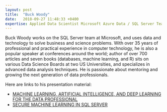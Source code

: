 ```yaml
---
layout: post
title:  "Buck Woody"
date:   2018-09-27 11:48:33 +0400
expertise: Applied Data Scientist Microsoft Azure Data / SQL Server Team | Microsoft
---
```


Buck Woody works on the SQL Server team at Microsoft, and uses data and technology to solve business and science problems. With over 35 years of professional and practical experience in computer technology, he is also a popular speaker at conferences around the world; author of over 700 articles and seven books (databases, machine learning, and R) sits on various Data Science Boards at two US Universities, and specializes in advanced data analysis techniques. He is passionate about mentoring and growing the next generation of data professionals.

Here are links to his presentation material:

- [MACHINE LEARNING, ARTIFICIAL INTELLIGENCE, AND DEEP LEARNING FOR THE DATA PROFESSIONAL](https://devintxcontent.blob.core.windows.net/showcontent/Speaker%20Presentations%20Spring%202019/ML%2C%20AI%2C%20DL%20for%20the%20Data%20Professional.pptx)
- [SECURE MACHINE LEARNING IN SQL SERVER](https://devintxcontent.blob.core.windows.net/showcontent/Speaker%20Presentations%20Spring%202019/Secure%20Machine%20Learning%20with%20SQL%20Server.pptx)
